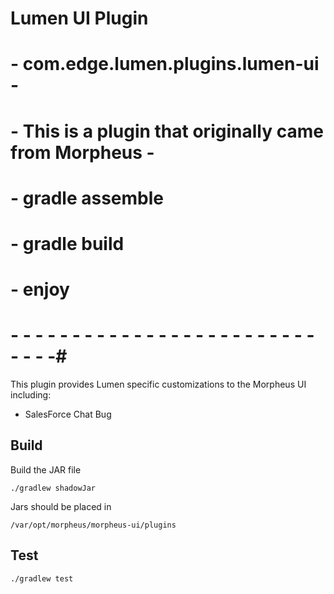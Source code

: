 # Lumen UI Plugin
# - com.edge.lumen.plugins.lumen-ui                      - #
# - This is a plugin that originally came from Morpheus  - # 
# - gradle assemble
# - gradle build
# - enjoy
# - - - - - - - - - - - - - - - - - - - - - - - - - - - - -#
This plugin provides Lumen specific customizations to the Morpheus UI including:
- SalesForce Chat Bug

## Build
Build the JAR file
```shell
./gradlew shadowJar
```

Jars should be placed in 
``` 
/var/opt/morpheus/morpheus-ui/plugins
```

## Test
```shell
./gradlew test
```
